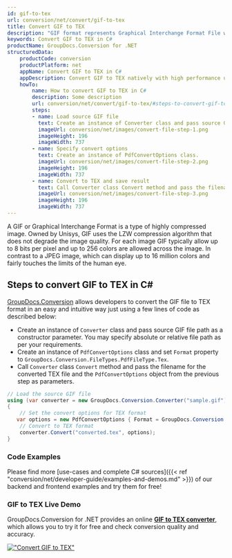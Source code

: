 ```yaml
---
id: gif-to-tex
url: conversion/net/convert/gif-to-tex
title: Convert GIF to TEX
description: "GIF format represents Graphical Interchange Format File with .gif extension. Learn how to convert GIF to TEX file programmatically in C# language using GroupDocs.Conversion for .NET library."
keywords: Convert GIF to TEX in C#
productName: GroupDocs.Conversion for .NET
structuredData:
    productCode: conversion
    productPlatform: net
    appName: Convert GIF to TEX in C#
    appDescription: Convert GIF to TEX natively with high performance using C# language and server side GroupDocs.Conversion for .NET APIs, without the use of any software like Microsoft or Open Office.
    howTo:
        name: How to convert GIF to TEX in C# 
        description: Some description
        url: conversion/net/convert/gif-to-tex/#steps-to-convert-gif-to-tex-in-c
        steps:
        - name: Load source GIF file 
          text: Create an instance of Converter class and pass source GIF file path as a constructor parameter. You may specify absolute or relative file path as per your requirements. 
          imageUrl: conversion/net/images/convert-file-step-1.png
          imageHeight: 196
          imageWidth: 737
        - name: Specify convert options 
          text: Create an instance of PdfConvertOptions class.
          imageUrl: conversion/net/images/convert-file-step-2.png
          imageHeight: 196
          imageWidth: 737
        - name: Convert to TEX and save result 
          text: Call Converter class Convert method and pass the filename for the converted HTML file and the PdfConvertOptions object from the previous step as parameters.
          imageUrl: conversion/net/images/convert-file-step-3.png
          imageHeight: 196
          imageWidth: 737
---
```


A GIF or Graphical Interchange Format is a type of highly compressed image. Owned by Unisys, GIF uses the LZW compression algorithm that does not degrade the image quality. For each image GIF typically allow up to 8 bits per pixel and up to 256 colors are allowed across the image. In contrast to a JPEG image, which can display up to 16 million colors and fairly touches the limits of the human eye.

## Steps to convert GIF to TEX in C#

[GroupDocs.Conversion](https://products.groupdocs.com/conversion/net) allows developers to convert the GIF file to TEX format in an easy and intuitive way just using a few lines of code as described below:

* Create an instance of `Converter` class and pass source GIF file path as a constructor parameter. You may specify absolute or relative file path as per your requirements. 
* Create an instance of `PdfConvertOptions` class and set `Format` property to `GroupDocs.Conversion.FileTypes.PdfFileType.Tex`.
* Call `Converter` class `Convert` method and pass the filename for the converted TEX file and the `PdfConvertOptions` object from the previous step as parameters.

```csharp
// Load the source GIF file
using (var converter = new GroupDocs.Conversion.Converter("sample.gif"))
{
    // Set the convert options for TEX format
   var options = new PdfConvertOptions { Format = GroupDocs.Conversion.FileTypes.PdfFileType.Tex };
    // Convert to TEX format
    converter.Convert("converted.tex", options);
}
```

### Code Examples

Please find more [use-cases and complete C# sources]({{< ref "conversion/net/developer-guide/examples-and-demos.md" >}}) of our backend and frontend examples and try them for free!

### GIF to TEX Live Demo

GroupDocs.Conversion for .NET provides an online [**GIF to TEX converter**](https://products.groupdocs.app/conversion/gif-to-tex), which allows you to try it for free and check conversion quality and accuracy.

[!["Convert GIF to TEX"](conversion/net/images/convert-to-tex/convert-gif-to-tex.png)](https://products.groupdocs.app/conversion/gif-to-tex)